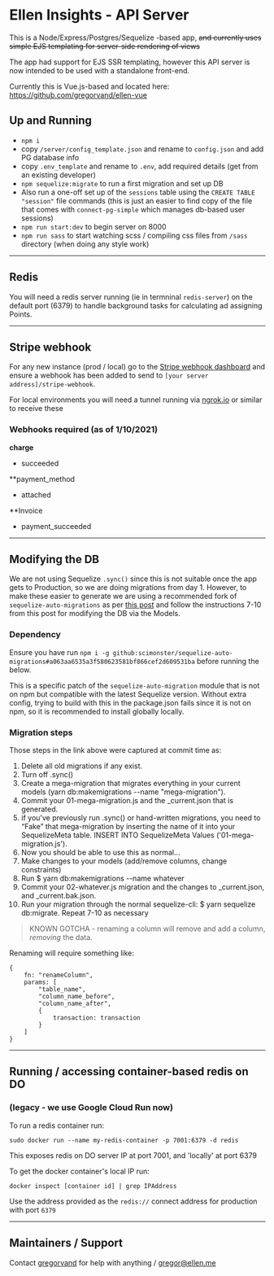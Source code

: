 # Ellen Insights - API Server

This is a Node/Express/Postgres/Sequelize -based app, ~~and currently uses simple EJS templating for server-side rendering of views~~

The app had support for EJS SSR templating, however this API server is now intended to be used with a standalone front-end. 

Currently this is Vue.js-based and located here: https://github.com/gregorvand/ellen-vue

## Up and Running

- `npm i`
- copy `/server/config_template.json` and rename to `config.json` and add PG database info
- copy `.env_template` and rename to `.env`, add required details (get from an existing developer)
- `npm sequelize:migrate` to run a first migration and set up DB
- Also run a one-off set up of the `sessions` table using the `CREATE TABLE "session"` file commands (this is just an easier to find copy of the file that comes with `connect-pg-simple` which manages db-based user sessions)
- `npm run start:dev` to begin server on 8000
- `npm run sass` to start watching scss / compiling css files from `/sass` directory (when doing any style work)

----
## Redis
You will need a redis server running (ie in termninal `redis-server`) on the default port (6379) to handle background tasks for calculating ad assigning Points.

----
## Stripe webhook
For any new instance (prod / local) go to the [Stripe webhook dashboard](https://dashboard.stripe.com/test/webhooks) and ensure a webhook has been added to send to `[your server address]/stripe-webhook`.

For local environments you will need a tunnel running via [ngrok.io](ngrok.io) or similar to receive these

### Webhooks required (as of 1/10/2021)
**charge**
- succeeded

**payment_method
- attached

**Invoice
- payment_succeeded


 ----

## Modifying the DB

We are not using Sequelize `.sync()` since this is not suitable once the app gets to Production, so we are doing migrations from day 1. However, to make these easier to generate we are using a recommended fork of `sequelize-auto-migrations` as per [this post](https://stackoverflow.com/a/59021807/707747) and follow the instructions 7-10 from this post for modifying the DB via the Models.

### Dependency
Ensure you have run `npm i -g github:scimonster/sequelize-auto-migrations#a063aa6535a3f580623581bf866cef2d609531ba` before running the below.

This is a specific patch of the `sequelize-auto-migration` module that is not on npm but compatible with the latest Sequelize version. Without extra config, trying to build with this in the package.json fails since it is not on npm, so it is recommended to install globally locally.

### Migration steps
Those steps in the link above were captured at commit time as:

1. Delete all old migrations if any exist.
1. Turn off .sync()
1. Create a mega-migration that migrates everything in your current models (yarn db:makemigrations --name "mega-migration").
1. Commit your 01-mega-migration.js and the _current.json that is generated.
1. if you've previously run .sync() or hand-written migrations, you need to “Fake” that mega-migration by inserting the name of it into your SequelizeMeta table. INSERT INTO SequelizeMeta Values ('01-mega-migration.js').
1. Now you should be able to use this as normal…
1. Make changes to your models (add/remove columns, change constraints)
1. Run $ yarn db:makemigrations --name whatever
1. Commit your 02-whatever.js migration and the changes to _current.json, and _current.bak.json.
1. Run your migration through the normal sequelize-cli: $ yarn sequelize db:migrate.
Repeat 7-10 as necessary

> KNOWN GOTCHA - renaming a column will remove and add a column, *removing* the data.

Renaming will require something like:

```
{
    fn: "renameColumn",
    params: [
        "table_name",
        "column_name_before",
        "column_name_after",
        {
            transaction: transaction
        }
    ]
}
```

---


## Running / accessing container-based redis on DO 
### (legacy - we use Google Cloud Run now)
To run a redis container run:

`sudo docker run --name my-redis-container -p 7001:6379 -d redis`

This exposes redis on DO server IP at port 7001, and 'locally' at port 6379

To get the docker container's local IP run:

`docker inspect [container id] | grep IPAddress`

Use the address provided as the `redis://` connect address for production with port `6379`


----
## Maintainers / Support

Contact [gregorvand](https://github.com/gregorvand) for help with anything / [gregor@ellen.me](mailto:gregor@ellen.me)
